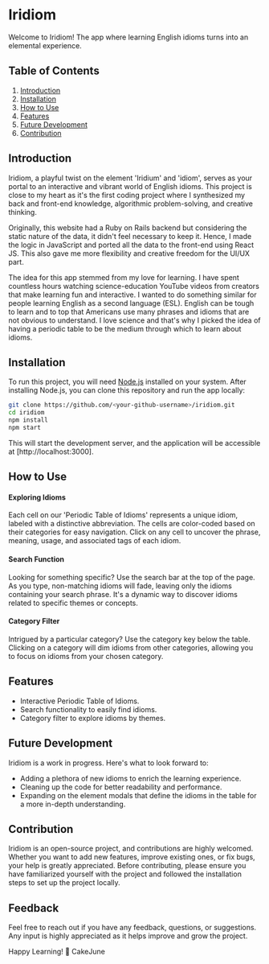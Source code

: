 # Iridiom

Welcome to Iridiom! The app where learning English idioms turns into an elemental experience. 

## Table of Contents

1. [Introduction](#introduction)
2. [Installation](#installation)
3. [How to Use](#how-to-use)
4. [Features](#features)
5. [Future Development](#future-development)
6. [Contribution](#contribution)

## Introduction

Iridiom, a playful twist on the element 'Iridium' and 'idiom', serves as your portal to an interactive and vibrant world of English idioms. This project is close to my heart as it's the first coding project where I synthesized my back and front-end knowledge, algorithmic problem-solving, and creative thinking. 

Originally, this website had a Ruby on Rails backend but considering the static nature of the data, it didn't feel necessary to keep it. Hence, I made the logic in JavaScript and ported all the data to the front-end using React JS. This also gave me more flexibility and creative freedom for the UI/UX part.

The idea for this app stemmed from my love for learning. I have spent countless hours watching science-education YouTube videos from creators that make learning fun and interactive. I wanted to do something similar for people learning English as a second language (ESL). English can be tough to learn and to top that Americans use many phrases and idioms that are not obvious to understand. I love science and that's why I picked the idea of having a periodic table to be the medium through which to learn about idioms.

## Installation

To run this project, you will need [Node.js](https://nodejs.org/) installed on your system. After installing Node.js, you can clone this repository and run the app locally:

```sh
git clone https://github.com/<your-github-username>/iridiom.git
cd iridiom
npm install
npm start
```

This will start the development server, and the application will be accessible at [http://localhost:3000].

## How to Use

#### Exploring Idioms

Each cell on our 'Periodic Table of Idioms' represents a unique idiom, labeled with a distinctive abbreviation. The cells are color-coded based on their categories for easy navigation. Click on any cell to uncover the phrase, meaning, usage, and associated tags of each idiom.

#### Search Function

Looking for something specific? Use the search bar at the top of the page. As you type, non-matching idioms will fade, leaving only the idioms containing your search phrase. It's a dynamic way to discover idioms related to specific themes or concepts.

#### Category Filter

Intrigued by a particular category? Use the category key below the table. Clicking on a category will dim idioms from other categories, allowing you to focus on idioms from your chosen category.

## Features

- Interactive Periodic Table of Idioms.
- Search functionality to easily find idioms.
- Category filter to explore idioms by themes.

## Future Development

Iridiom is a work in progress. Here's what to look forward to:
- Adding a plethora of new idioms to enrich the learning experience.
- Cleaning up the code for better readability and performance.
- Expanding on the element modals that define the idioms in the table for a more in-depth understanding.

## Contribution

Iridiom is an open-source project, and contributions are highly welcomed. Whether you want to add new features, improve existing ones, or fix bugs, your help is greatly appreciated. Before contributing, please ensure you have familiarized yourself with the project and followed the installation steps to set up the project locally.

## Feedback

Feel free to reach out if you have any feedback, questions, or suggestions. Any input is highly appreciated as it helps improve and grow the project.

Happy Learning! 📘
CakeJune
